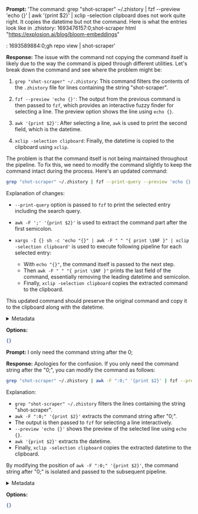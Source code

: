 **Prompt:**
'The command: grep "shot-scraper" ~/.zhistory | fzf --preview 'echo {}' | awk '{print $2}' | xclip -selection clipboard does not work quite right. It copies the datetime but not the command. Here is what the entries look like in .zhistory:
1693476157:0;shot-scraper html "https://explosion.ai/blog/bloom-embeddings"

: 1693589884:0;gh repo view | shot-scraper'

**Response:**
The issue with the command not copying the command itself is likely due to the way the command is piped through different utilities. Let's break down the command and see where the problem might be:

1. `grep "shot-scraper" ~/.zhistory`: This command filters the contents of the `.zhistory` file for lines containing the string "shot-scraper".

2. `fzf --preview 'echo {}'`: The output from the previous command is then passed to `fzf`, which provides an interactive fuzzy finder for selecting a line. The preview option shows the line using `echo {}`.

3. `awk '{print $2}'`: After selecting a line, `awk` is used to print the second field, which is the datetime.

4. `xclip -selection clipboard`: Finally, the datetime is copied to the clipboard using `xclip`.

The problem is that the command itself is not being maintained throughout the pipeline. To fix this, we need to modify the command slightly to keep the command intact during the process. Here's an updated command:

```bash
grep "shot-scraper" ~/.zhistory | fzf --print-query --preview 'echo {}' | awk -F ';' '{print $2}' | xargs -I {} sh -c 'echo "{}" | awk -F " " "{ print \$NF }" | xclip -selection clipboard'
```

Explanation of changes:
- `--print-query` option is passed to `fzf` to print the selected entry including the search query.

- `awk -F ';' '{print $2}'` is used to extract the command part after the first semicolon.

- `xargs -I {} sh -c 'echo "{}" | awk -F " " "{ print \$NF }" | xclip -selection clipboard'` is used to execute following pipeline for each selected entry:
  - With `echo "{}"`, the command itself is passed to the next step.
  - Then `awk -F " " "{ print \$NF }"` prints the last field of the command, essentially removing the leading datetime and semicolon.
  - Finally, `xclip -selection clipboard` copies the extracted command to the clipboard.

This updated command should preserve the original command and copy it to the clipboard along with the datetime.

<details><summary>Metadata</summary>

- Duration: 15128 ms
- Datetime: 2023-09-02T22:38:30.309819
- Model: gpt-3.5-turbo-0613

</details>

**Options:**
```json
{}
```

**Prompt:**
I only need the command string after the 0;

**Response:**
Apologies for the confusion. If you only need the command string after the "0;", you can modify the command as follows:

```bash
grep "shot-scraper" ~/.zhistory | awk -F ":0;" '{print $2}' | fzf --preview 'echo {}' | awk '{print $2}' | xclip -selection clipboard
```

Explanation:
- `grep "shot-scraper" ~/.zhistory` filters the lines containing the string "shot-scraper".
- `awk -F ":0;" '{print $2}'` extracts the command string after "0;".
- The output is then passed to `fzf` for selecting a line interactively.
- `--preview 'echo {}'` shows the preview of the selected line using `echo {}`.
- `awk '{print $2}'` extracts the datetime.
- Finally, `xclip -selection clipboard` copies the extracted datetime to the clipboard.

By modifying the position of `awk -F ":0;" '{print $2}'`, the command string after "0;" is isolated and passed to the subsequent pipeline.

<details><summary>Metadata</summary>

- Duration: 7388 ms
- Datetime: 2023-09-02T22:53:27.550471
- Model: gpt-3.5-turbo-0613

</details>

**Options:**
```json
{}
```

